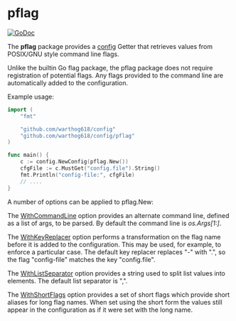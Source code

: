 # pflag

[![GoDoc](https://godoc.org/github.com/warthog618/config/pflag/sar?status.svg)](https://godoc.org/github.com/warthog618/config/pflag)

The **pflag** package provides a [config](https://github.com/warthog618/config) Getter that retrieves values from POSIX/GNU style command line flags.

Unlike the builtin Go flag package, the pflag package does not require registration of potential flags.  Any flags provided to the command line are automatically added to the configuration.

Example usage:

```go
import (
    "fmt"

    "github.com/warthog618/config"
    "github.com/warthog618/config/pflag"
)

func main() {
    c := config.NewConfig(pflag.New())
    cfgFile := c.MustGet("config.file").String()
    fmt.Println("config-file:", cfgFile)
    // ....
}
```

A number of options can be applied to pflag.New:

The
[WithCommandLine](https://godoc.org/github.com/warthog618/config/pflag#WithCommandLine)
option provides an alternate command line, defined as a list of args, to be
parsed.  By default the command line is *os.Args[1:]*.

The
[WithKeyReplacer](https://godoc.org/github.com/warthog618/config/pflag#WithKeyReplacer)
option performs a transformation on the flag name before it is added to the
configuration.  This may be used, for example, to enforce a particular case.
The default key replacer replaces "-" with ".", so the flag "config-file"
matches the key "config.file".

The
[WithListSeparator](https://godoc.org/github.com/warthog618/config/pflag#WithListSeparator)
option provides a string used to split list values into elements.  The default
list separator is ",".

The
[WithShortFlags](https://godoc.org/github.com/warthog618/config/pflag#WithShortFlags)
option provides a set of short flags which provide short aliases for long flag
names. When set using the short form the values still appear in the
configuration as if it were set with the long name.
